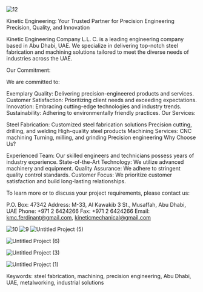 ![12](https://github.com/user-attachments/assets/a79172cb-8a39-445d-8d22-dff194bd5d28)

Kinetic Engineering: Your Trusted Partner for Precision Engineering
Precision, Quality, and Innovation

Kinetic Engineering Company L.L.
C. is a leading engineering company based in Abu Dhabi, UAE. We specialize in delivering top-notch steel fabrication and machining solutions tailored to meet the diverse needs of industries across the UAE.

Our Commitment:

We are committed to:

Exemplary Quality: Delivering precision-engineered products and services.
Customer Satisfaction: Prioritizing client needs and exceeding expectations.
Innovation: Embracing cutting-edge technologies and industry trends.
Sustainability: Adhering to environmentally friendly practices.
Our Services:

Steel Fabrication:
Customized steel fabrication solutions
Precision cutting, drilling, and welding
High-quality steel products
Machining Services:
CNC machining
Turning, milling, and grinding
Precision engineering
Why Choose Us?

Experienced Team: Our skilled engineers and technicians possess years of industry experience.
State-of-the-Art Technology: We utilize advanced machinery and equipment.
Quality Assurance: We adhere to stringent quality control standards.
Customer Focus: We prioritize customer satisfaction and build long-lasting relationships.


To learn more or to discuss your project requirements, please contact us:

P.O. Box: 47342
Address: M-33, Al Kawakib 3 St., Musaffah, Abu Dhabi, UAE
Phone: +971 2 6424266
Fax: +971 2 6424266
Email: kmc.ferdinant@gmail.com, kineticmechanical@gmail.com


![10](https://github.com/user-attachments/assets/3dbcd917-a47c-4308-a5af-4b53a7e9498f)
![9](https://github.com/user-attachments/assets/abbfb5d1-3a84-45ff-9b32-a75815e17ed8)
![Untitled Project (5)](https://github.com/user-attachments/assets/7bc700b1-995b-486e-accd-b6bcb81abf19)



![Untitled Project (6)](https://github.com/user-attachments/assets/97aa2edd-39a8-43dc-80cb-8ea5f3b6ec34)


![Untitled Project (3)](https://github.com/user-attachments/assets/2d86e5af-a84f-422e-a5ba-a876db2c6267)



![Untitled Project (1)](https://github.com/user-attachments/assets/ad6a2adf-97d5-478d-a70c-ec0e80fef754)

Keywords: steel fabrication, machining, precision engineering, Abu Dhabi, UAE, metalworking, industrial solutions
